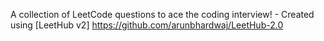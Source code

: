 A collection of LeetCode questions to ace the coding interview! - Created using [LeetHub v2] https://github.com/arunbhardwaj/LeetHub-2.0 
 
 
